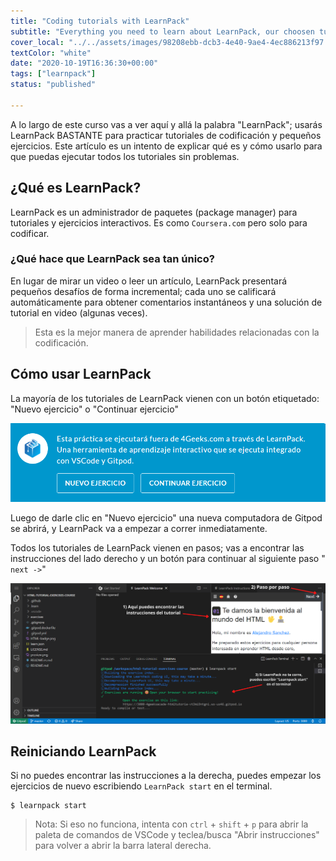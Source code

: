 ```yaml
---
title: "Coding tutorials with LearnPack"
subtitle: "Everything you need to learn about LearnPack, our choosen tutorial engine for coding content"
cover_local: "../../assets/images/98208ebb-dcb3-4e40-9ae4-4ec886213f97.jpeg"
textColor: "white"
date: "2020-10-19T16:36:30+00:00"
tags: ["learnpack"]
status: "published"

---
```

A lo largo de este curso vas a ver aquí y allá la palabra "LearnPack"; usarás LearnPack BASTANTE para practicar tutoriales de codificación y pequeños ejercicios. Este artículo es un intento de explicar qué es y cómo usarlo para que puedas ejecutar todos los tutoriales sin problemas.

## ¿Qué es LearnPack?

LearnPack es un administrador de paquetes (package manager) para tutoriales y ejercicios interactivos. Es como `Coursera.com` pero solo para codificar.

### ¿Qué hace que LearnPack sea tan único?

En lugar de mirar un video o leer un artículo, LearnPack presentará pequeños desafíos de forma incremental; cada uno se calificará automáticamente para obtener comentarios instantáneos y una solución de tutorial en video (algunas veces).

> Esta es la mejor manera de aprender habilidades relacionadas con la codificación.

## Cómo usar LearnPack

La mayoría de los tutoriales de LearnPack vienen con un botón etiquetado: "Nuevo ejercicio" o "Continuar ejercicio"

![Learnpack Alert on 4geeks.com](https://github.com/breatheco-de/content/blob/master/src/assets/images/learnpack-alert.e.png?raw=true)

Luego de darle clic en "Nuevo ejercicio" una nueva computadora de Gitpod se abrirá, y LearnPack va a empezar a correr inmediatamente.  

Todos los tutoriales de LearnPack  vienen en pasos; vas a encontrar las instrucciones del lado derecho y un botón para continuar al siguiente paso " `next ->`"

![Learnpack explanation](https://github.com/breatheco-de/content/raw/master/src/assets/images/learnpack-explanation.e.png?raw=true)

## Reiniciando LearnPack

Si no puedes encontrar las instrucciones a la derecha, puedes empezar los ejercicios de nuevo escribiendo `LearnPack start` en el terminal.

```
$ learnpack start
```

> Nota: Si eso no funciona, intenta con `ctrl` + `shift` + `p` para abrir la paleta de comandos de VSCode y teclea/busca "Abrir instrucciones" para volver a abrir la barra lateral derecha.
